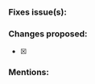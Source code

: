 <!--
The tag and all other tags that you see here are commented out stuff.
NOTE: Please fill in all the sections below or it might result in your pull request being closed.
-->

### Fixes issue(s):
<!--
Enter the issue(s) that is/are fixed by this pull request.
Please use the Github-Flavoured Markdown syntax of referencing issues.
For more information, visit here: https://help.github.com/articles/autolinked-references-and-urls/#issues-and-pull-requests
-->

### Changes proposed:
<!--
List down the changes from your pull request
Please use the Github-Flavoured Markdown syntax for task lists.
For more information, visit here: https://help.github.com/articles/about-task-lists/#creating-task-lists
-->
- [x] <!--Your content here-->

### Mentions:
<!--
OPTIONAL
Insert your mentions here, if any.
Please use the Github-Flavoured Markdown syntax for mentioning.
For more information, visit here: https://help.github.com/articles/basic-writing-and-formatting-syntax/#mentioning-users-and-teams
-->
